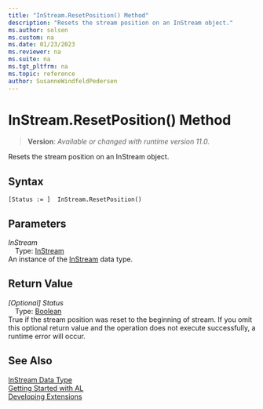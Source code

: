 ```yaml
---
title: "InStream.ResetPosition() Method"
description: "Resets the stream position on an InStream object."
ms.author: solsen
ms.custom: na
ms.date: 01/23/2023
ms.reviewer: na
ms.suite: na
ms.tgt_pltfrm: na
ms.topic: reference
author: SusanneWindfeldPedersen
---
```

[//]: # (START>DO_NOT_EDIT)
[//]: # (IMPORTANT:Do not edit any of the content between here and the END>DO_NOT_EDIT.)
[//]: # (Any modifications should be made in the .xml files in the ModernDev repo.)
# InStream.ResetPosition() Method
> **Version**: _Available or changed with runtime version 11.0._

Resets the stream position on an InStream object.


## Syntax
```AL
[Status := ]  InStream.ResetPosition()
```
## Parameters
*InStream*  
&emsp;Type: [InStream](instream-data-type.md)  
An instance of the [InStream](instream-data-type.md) data type.  

## Return Value
*[Optional] Status*  
&emsp;Type: [Boolean](../boolean/boolean-data-type.md)  
True if the stream position was reset to the beginning of stream. If you omit this optional return value and the operation does not execute successfully, a runtime error will occur.  


[//]: # (IMPORTANT: END>DO_NOT_EDIT)
## See Also
[InStream Data Type](instream-data-type.md)  
[Getting Started with AL](../../devenv-get-started.md)  
[Developing Extensions](../../devenv-dev-overview.md)